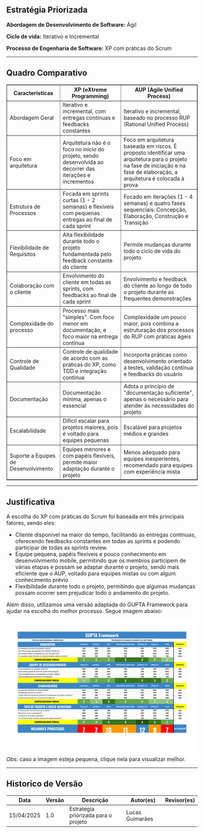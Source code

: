 ## Estratégia Priorizada

**Abordagem de Desenvolvimento de Software:** Ágil

**Ciclo de vida:** Iterativo e Incremental 

**Processo de Engenharia de Software:** XP com práticas do Scrum

---
## Quadro Comparativo 

<table border="1" cellspacing="0" cellpadding="4">
  <thead>
    <tr>
      <th style="text-align: center;">Características</th>
      <th style="text-align: center;">XP (eXtreme Programming)</th>
      <th style="text-align: center;">AUP (Agile Unified Process)</th>
    </tr>
  </thead>
  <tbody>
    <tr>
      <td>Abordagem Geral</td>
      <td>Iterativo e incremental, com entregas contínuas e feedbacks constantes</td>
      <td>Iterativo e incremental, baseado no processo RUP (Rational Unified Process)</td>
    </tr>
    <tr>
      <td>Foco em arquitetura</td>
      <td>Arquitetura não é o foco no início do projeto, sendo desenvolvida ao decorrer das iterações e incrementos</td>
      <td>Foco em arquitetura baseada em riscos. É proposto identificar uma arquitetura para o projeto na fase de iniciação e na fase de elaboração, a arquitetura é colocada à prova</td>
    </tr>
    <tr>
      <td>Estrutura de Processos</td>
      <td>Focada em sprints curtas (1 - 2 semanas) e flexíveis com pequenas entregas ao final de cada sprint</td>
      <td>Focado em iterações (1 - 4 semanas) e quatro fases sequenciais: Concepção, Elaboração, Construção e Transição</td>
    </tr>
    <tr>
      <td>Flexibilidade de Requisitos</td>
      <td>Alta flexibilidade durante todo o projeto fundamentada pelo feedback constante do cliente</td>
      <td>Permite mudanças durante todo o ciclo de vida do projeto</td>
    </tr>
    <tr>
      <td>Colaboração com o cliente</td>
      <td>Envolvimento do cliente em todas as sprints, com feedbacks ao final de cada sprint</td>
      <td>Envolvimento e feedback do cliente ao longo de todo o projeto durante as frequentes demonstrações</td>
    </tr>
    <tr>
      <td>Complexidade do processo</td>
      <td>Processo mais "simples". Com foco menor em documentação, e foco maior na entrega contínua</td>
      <td>Complexidade um pouco maior, pois combina a estruturação dos processos do RUP com práticas ágeis</td>
    </tr>
    <tr>
      <td>Controle de Qualidade</td>
      <td>Controle de qualidade de acordo com as práticas do XP, como TDD e integração contínua</td>
      <td>Incorporta práticas como desenvolvimento orientado a testes, validação contínua e feedbacks do usuário</td>
    </tr>
    <tr>
      <td>Documentação</td>
      <td>Documentação mínima, apenas o essencial</td>
      <td>Adota o princípio de "documentação suficiente", apenas o necessário para atender às necessidades do projeto</td>
    </tr>
    <tr>
      <td>Escalabilidade</td>
      <td>Difícil escalar para projetos maiores, pois é voltado para equipes pequenas</td>
      <td>Escalável para projetos médios e grandes</td>
    </tr>
    <tr>
      <td>Suporte a Equipes de Desenvolvimento</td>
      <td>Equipes menores e com papéis flexíveis, permite maior adaptação durante o projeto</td>
      <td>Menos adequado para equipes inexperientes, recomendado para equipes com experiência mista</td>
    </tr>
  </tbody>
</table>

---
## Justificativa 

A escolha do XP com práticas do Scrum foi baseada em três principais fatores, sendo eles:

- Cliente disponível na maior do tempo, facilitando as entregas contínuas, oferecendo feedbacks constantes em todas as sprints e podendo participar de todas as sprints review.
- Equipe pequena, papéis flexíveis e pouco conhecimento em desenvolvimento mobile, permitindo que os membros participem de várias etapas e possam se adaptar durante o projeto, sendo mais eficiente que o AUP, voltado para equipes mistas ou com algum conhecimento prévio
- Flexibilidade durante todo o projeto, permitindo que algumas mudanças possam ocorrer sem prejudicar todo o andamento do projeto.

Além disso, utilizamos uma versão adaptada do GUPTA Framework para ajudar na escolha do melhor processo. Segue imagem abaixo:

[![GUPTA Framework](../assets/images/GUPTA.png)](../assets/images/GUPTA.png) *Obs:* caso a imagem esteja pequena, clique nela para visualizar melhor.

---
## Historico de Versão
Data     | Versão | Descrição | Autor(es) | Revisor(es)
-------- | ------ | --------- | ----- | ---------
15/04/2025 | 1.0 | Estratégia priorizada para o projeto| Lucas Guimarães |